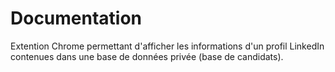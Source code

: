 # Documentation

Extention Chrome permettant d'afficher les informations d'un profil LinkedIn contenues dans une base de données privée (base de candidats).